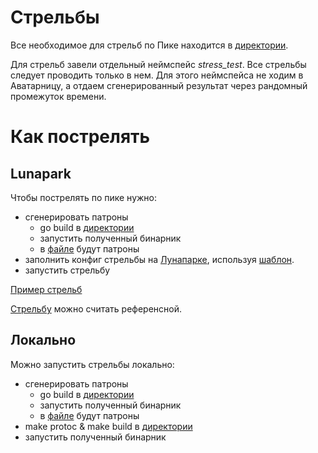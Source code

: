 # Стрельбы

Все необходимое для стрельб по Пике находится в [директории](../gun).

Для стрельб завели отдельный неймспейс _stress_test_.
Все стрельбы следует проводить только в нем.
Для этого неймспейса не ходим в Аватарницу, а отдаем сгенерированный результат через рандомный промежуток времени.


# Как пострелять

## Lunapark

Чтобы пострелять по пике нужно:
- сгенерировать патроны
    - go build в [директории](../gun/ammo-gen)
    - запустить полученный бинарник
    - в [файле](../gun/ammo-gen/ammo.json) будут патроны
- заполнить конфиг стрельбы на [Лунапарке](https://lunapark.yandex-team.ru/firestarter/), используя [шаблон](../gun/shoot_template.yml).
- запустить стрельбу

[Пример стрельб](https://lunapark.yandex-team.ru/VSDATA-1210)
 
[Стрельбу](https://lunapark.yandex-team.ru/2639364#tab=test_data&tags=&plot_groups=main&machines=&metrics=&mobile=&slider_start=1608710032&slider_end=1608710332) можно считать референсной.
    
## Локально

Можно запустить стрельбы локально:
- сгенерировать патроны
    - go build в [директории](../gun/ammo-gen)
    - запустить полученный бинарник
    - в [файле](../gun/ammo-gen/ammo.json) будут патроны
- make protoc & make build в [директории](../gun)
- запустить полученный бинарник


